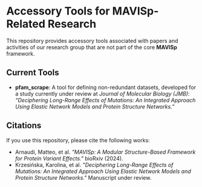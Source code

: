 # Accessory Tools for MAVISp-Related Research  

This repository provides accessory tools associated with papers and activities of our research group that are not part of the core **MAVISp** framework.  

## Current Tools  

- **pfam_scrape**: A tool for defining non-redundant datasets, developed for a study currently under review at *Journal of Molecular Biology (JMB)*:  
  *“Deciphering Long-Range Effects of Mutations: An Integrated Approach Using Elastic Network Models and Protein Structure Networks.”*  

## Citations  

If you use this repository, please cite the following works:  

- Arnaudi, Matteo, et al. *"MAVISp: A Modular Structure-Based Framework for Protein Variant Effects."* bioRxiv (2024).  
- Krzesińska, Karolina, et al. *"Deciphering Long-Range Effects of Mutations: An Integrated Approach Using Elastic Network Models and Protein Structure Networks."* Manuscript under review.  
